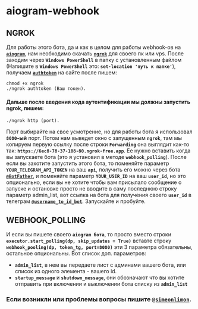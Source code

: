# aiogram-webhook
## NGROK

Для работы этого бота, да и как в целом для работы webhook-ов на [__`aiogram`__](https://github.com/aiogram), нам 
необходимо скачать [__`ngrok`__](https://ngrok.com/) для своего пк или vps. После заходим через __`Windows PowerShell`__ в 
папку с установленным файлом (Напишите в  __`Windows PowerShell`__ это: __`set-location 'путь к папке'`__), 
получаем [__`authtoken`__](https://dashboard.ngrok.com/get-started/your-authtoken) на сайте после пишем: 
```
chmod +x ngrok
./ngrok authtoken (Ваш токен). 
```
#### Дальше после введения кода аутентификации мы должны запустить ngrok, пишем:
```
./ngrok http (port).
 ```
Порт выбирайте на свое усмотрение, но для работы бота я использовал __`8080`-ый__ порт. 
Потом нам выведет окно с запущенным __`ngrok`__, там мы копируем первую ссылку после строки __`Forwarding`__ 
она выглядит как-то так: __`https://6ec8-78-37-108-80.ngrok-free.app`__. Ее нужно вставить когда 
вы запускаете бота (это я установил в методе __`webhook_polling`__).
После если вы захотите запустить этого бота, то поменяйте параметр __`YOUR_TELEGRAM_API_TOKEN`__ на ваш __`api`__,
получить его можно через бота [__`@BotFather`__](https://t.me/BotFather), и поменяйте параметр __`YOUR_USER_ID`__ на ваш __`user_id`__, но это опционально, 
если вы не хотите чтобы вам присылало сообщение о запуске и остановке просто не вводите в саму последнюю строку параметр admin_list, 
вот ссылка на бота для получения своего __`user_id`__ в телеграм [__`@username_to_id_bot`__](https://t.me/username_to_id_bot). 
Запускайте и пробуйте. 
## WEBHOOK_POLLING
И если вы пишете своего __`aiogram бота`__, то просто вместо строки __`executor.start_polling(dp, skip_updates = True)`__
вставте строку __`webhook_pooling(dp, token_tg, port=8080)`__ эти 3 параметра обязательны, остальное опциональны.
Вот список доп. параметров:
- __`admin_list`__, в нем вы передаете лист с админами вашего бота, или список из одного элемента - вашего id.
- __`startup_message`__ и __`shutdown_message`__, они обозначают что вы хотите отправить при включении и выключении бота списку из __`admin_list`__
### Если возникли или проблемы вопросы пишите [__`@simeonlimon`__](https://t.me/simeonlimon).
